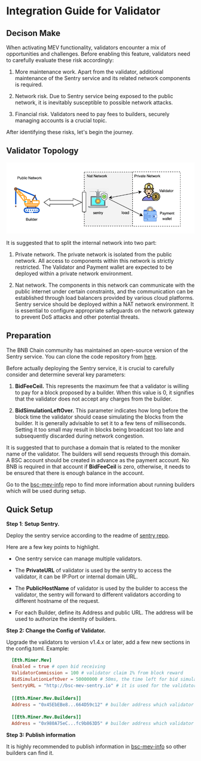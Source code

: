 # Integration Guide for Validator

## Decison Make

When activating MEV functionality, validators encounter a mix of
opportunities and challenges. Before enabling this feature, validators
need to carefully evaluate these risk accordingly:

1. More maintenance work. Apart from the validator, additional
   maintenance of the Sentry service and its related network
   components is required.

2. Network risk. Due to Sentry service being exposed to the public
   network, it is inevitably susceptible to possible network attacks.

3. Financial risk. Validators need to pay fees to builders, securely
   managing accounts is a crucial topic.

After identifying these risks, let's begin the journey.

## Validator Topology

![Validator Topology](../../img/mev/mev-topology.png)

It is suggested that to split the internal network into two part:

1. Private network. The private network is isolated from the public
   network. All access to components within this network is strictly
   restricted. The Validator and Payment wallet are expected to be
   deployed within a private network environment.

2. Nat network. The components in this network can communicate with the
   public internet under certain constraints, and the communication
   can be established through load balancers provided by various
   cloud platforms. Sentry service should be deployed within a NAT
   network environment. It is essential to configure appropriate
   safeguards on the network gateway to prevent DoS attacks and other
   potential threats.

## Preparation

The BNB Chain community has maintained an open-source version of the
Sentry service. You can clone the code repository from
[here](https://github.com/bnb-chain/bsc-mev-sentry).

Before actually deploying the Sentry service, it is crucial to carefully
consider and determine several key parameters:

1. **BidFeeCeil.** This represents the maximum fee that a validator is
   willing to pay for a block proposed by a builder. When this value
   is 0, it signifies that the validator does not accept any charges
   from the builder.

2. **BidSimulationLeftOver.** This parameter indicates how long before
   the block time the validator should cease simulating the blocks
   from the builder. It is generally advisable to set it to a few
   tens of milliseconds. Setting it too small may result in blocks
   being broadcast too late and subsequently discarded during network
   congestion.

It is suggested that to purchase a domain that is related to the moniker
name of the validator. The builders will send requests through this
domain. A BSC account should be created in advance as the payment
account. No BNB is required in that account if **BidFeeCeil** is zero,
otherwise, it needs to be ensured that there is enough balance in the
account.

Go to the [bsc-mev-info](https://github.com/bnb-chain/bsc-mev-info)
repo to find more information about running builders which will be used
during setup.

## Quick Setup

**Step 1**: **Setup Sentry.**

Deploy the sentry service according to the readme of [sentry repo](https://github.com/bnb-chain/bsc-mev-sentry).

Here are a few key points to highlight.

- One sentry service can manage multiple validators.

- The **PrivateURL** of validator is used by the sentry to access the
  validator, it can be IP:Port or internal domain URL.

- The **PublicHostName** of validator is used by the builder to access
  the validator, the sentry will forward to different validators
  according to different hostname of the request.

- For each Builder, define its Address and public URL. The address
  will be used to authorize the identity of builders.

**Step 2: Change the Config of Validator.**

Upgrade the validators to version v1.4.x or later, add a few new
sections in the config.toml. Example:

```toml
  [Eth.Miner.Mev]
  Enabled = true # open bid receiving
  ValidatorCommission = 100 # validator claim 1% from block reward
  BidSimulationLeftOver = 50000000 # 50ms, the time left for bid simulation
  SentryURL = "http://bsc-mev-sentry.io" # it is used for the validator to access the sentry, it should be a private URL or IP:Port.

  [[Eth.Miner.Mev.Builders]]
  Address = "0x45EbEBe8...664D59c12" # builder address which validator is willing to receive bid from

  [[Eth.Miner.Mev.Builders]]
  Address = "0x980A75eC...fc9b863D5" # builder address which validator is willing to receive bid from
```

**Step 3: Publish information**

It is highly recommended to publish information in [bsc-mev-info](https://github.com/bnb-chain/bsc-mev-info)
so other builders can find it.

 